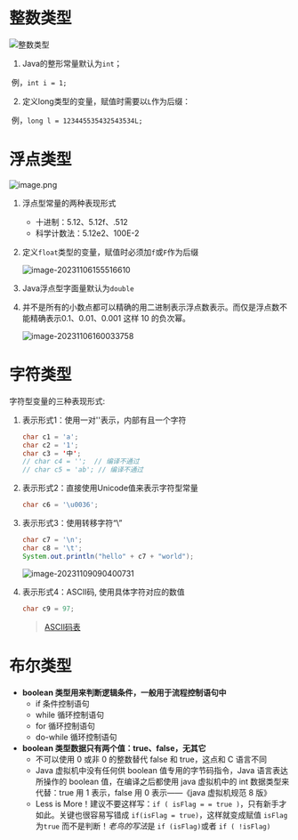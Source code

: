 # 整数类型
![整数类型](https://dawn1314.oss-cn-beijing.aliyuncs.com/typoraimg/202311061540517.png "整数类型")

1. Java的整形常量默认为`int`；

​	例，`int i = 1;`

2. 定义long类型的变量，赋值时需要以`L`作为后缀：

​	例，`long l = 123445535432543534L;`



# 浮点类型
![image.png](https://dawn1314.oss-cn-beijing.aliyuncs.com/typoraimg/202311061540471.png)

1. 浮点型常量的两种表现形式

   * 十进制：5.12、5.12f、.512
   * 科学计数法：5.12e2、100E-2

2. 定义`float`类型的变量，赋值时必须加`f`或`F`作为后缀

   ![image-20231106155516610](https://dawn1314.oss-cn-beijing.aliyuncs.com/typoraimg/202311061555662.png) 

3. Java浮点型字面量默认为`double`

4. 并不是所有的小数点都可以精确的用二进制表示浮点数表示。而仅是浮点数不能精确表示0.1、0.01、0.001 这样 10 的负次幂。

   ![image-20231106160033758](https://dawn1314.oss-cn-beijing.aliyuncs.com/typoraimg/202311061600790.png) 



# 字符类型

字符型变量的三种表现形式:

1. 表示形式1：使用一对''表示，内部有且一个字符

   ```java
   char c1 = 'a';
   char c2 = '1';
   char c3 = '中';
   // char c4 = '';  // 编译不通过
   // char c5 = 'ab'; // 编译不通过
   ```

2. 表示形式2：直接使用Unicode值来表示字符型常量

   ```java
   char c6 = '\u0036';
   ```

3. 表示形式3：使用转移字符“\”

   ```java
   char c7 = '\n';
   char c8 = '\t';
   System.out.println("hello" + c7 + "world");
   ```

   ![image-20231109090400731](https://dawn1314.oss-cn-beijing.aliyuncs.com/typoraimg/202311090904809.png)

4. 表示形式4：ASCII码, 使用具体字符对应的数值

   ```java
   char c9 = 97;
   ```

   > [ASCII码表](https://c.biancheng.net/c/ascii/)



# 布尔类型

* **boolean 类型用来判断逻辑条件，一般用于流程控制语句中**
  * if 条件控制语句
  * while 循环控制语句
  * for 循环控制语句
  * do-while 循环控制语句
* **boolean 类型数据只有两个值：true、false，无其它**
  * 不可以使用 0 或非 0 的整数替代 false 和 true，这点和 C 语言不同
  * Java 虚拟机中没有任何供 boolean 值专用的字节码指令，Java 语言表达所操作的 boolean 值，在编译之后都使用 java 虚拟机中的 int 数据类型来代替：true 用 1 表示，false 用 0 表示——《java 虚拟机规范 8 版》
  * Less is More！建议不要这样写：`if ( isFlag = = true )`，只有新手才如此。关键也很容易写错成 `if(isFlag = true)`，这样就变成赋值 `isFlag` 为`true` 而不是判断！*老鸟的写法*是 `if (isFlag)`或者 `if ( !isFlag)`
